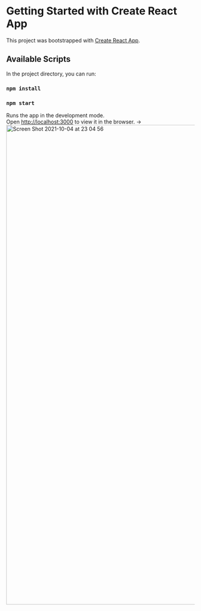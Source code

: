 # Getting Started with Create React App

This project was bootstrapped with [Create React App](https://github.com/facebook/create-react-app).

## Available Scripts

In the project directory, you can run:
### `npm install`

### `npm start`

Runs the app in the development mode.\
Open [http://localhost:3000](http://localhost:3000) to view it in the browser. -> <img width="1280" alt="Screen Shot 2021-10-04 at 23 04 56" src="https://user-images.githubusercontent.com/53270216/135885334-5e73436a-e319-4b8e-aa4f-eb9e3cf52834.png">

